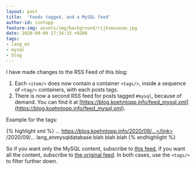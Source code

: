 ```yaml
---
layout: post
title:  'Feeds tagged, and a MySQL feed'
author-id: isotopp
feature-img: assets/img/background/rijksmuseum.jpg
date: 2020-09-09 17:34:33 +0200
tags:
- lang_en
- mysql
- blog
---
```

I have made changes to the RSS Feed of this blog:

1. Each `<item/>` does now contain a container `<tags/>`, inside a sequence of `<tag/>` containers, with each posts tags.
2. There is now a second RSS feed for posts tagged `#mysql`, because of demand. You can find it at [https://blog.koehntopp.info/feed_mysql.xml](https://blog.koehntopp.info/feed_mysql.xml).

Example for the tags:

{% highlight xml %}
<channel>
	<title>Die wunderbare Welt von Isotopp</title>
	...
	<item>
		<title>A post title</title>
		<link>https://blog.koehntopp.info/2020/09/...</link>
		<guid isPermalink="false">/2020/09/...</guid>
		<tags><tag>lang_en</tag><tag>mysql</tag><tag>database</tag></tags>
		<description>blah blah blah</description>
	</item>
</channel>
{% endhighlight %}

So if you want only the MySQL content, subscribe to [this feed](https://blog.koehntopp.info/feed_mysql.xml), if you want all the content, subscribe to [the original feed](https://blog.koehntopp.info/feed.xml). In both cases, use the `<tags/>` to filter further down.
